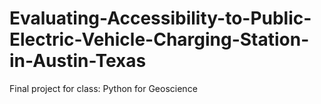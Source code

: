 # Evaluating-Accessibility-to-Public-Electric-Vehicle-Charging-Station-in-Austin-Texas
Final project for class: Python for Geoscience

